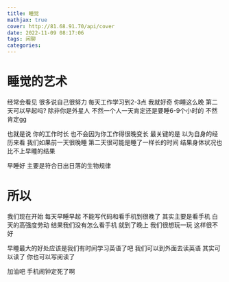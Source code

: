 ```yaml
---
title: 睡觉
mathjax: true
cover: http://81.68.91.70/api/cover
date: 2022-11-09 08:17:06
tags: 闲聊
categories:
---
```


# 睡觉的艺术

经常会看见 很多说自己很努力 每天工作学习到2-3点 我就好奇 你睡这么晚 第二天可以早起吗? 除非你是外星人 不然一个人一天肯定还是要睡6-9个小时的 不然肯定gg

也就是说 你的工作时长 也不会因为你工作得很晚变长 最关键的是 以为自身的经历来看 我们如果前一天很晚睡 第二天很可能是睡了一样长的时间 结果身体状况也比不上早睡的结果

早睡好 主要是符合日出日落的生物规律

# 所以

我们现在开始 每天早睡早起 不能写代码和看手机到很晚了 其实主要是看手机 白天的高强度劳动 结果我们没有怎么看手机 就到了晚上 我们很想玩一玩 这样很不好 

早睡最大的好处应该是我们有时间学习英语了吧 我们可以到外面去读英语 其实可以读了 你也可以写阅读了 

加油吧 手机闹钟定死了啊 

 
